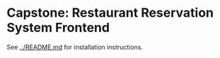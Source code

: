 # Capstone: Restaurant Reservation System Frontend

See [../README.md](../README.md) for installation instructions.
